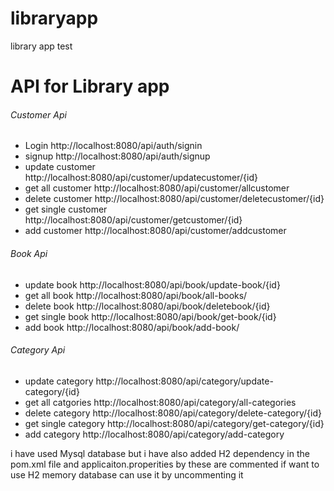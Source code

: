 # libraryapp
 library app test


# API for Library app

###### Customer Api

- Login http://localhost:8080/api/auth/signin 
- signup http://localhost:8080/api/auth/signup
- update customer http://localhost:8080/api/customer/updatecustomer/{id}
- get all customer http://localhost:8080/api/customer/allcustomer
- delete customer http://localhost:8080/api/customer/deletecustomer/{id}
- get single customer http://localhost:8080/api/customer/getcustomer/{id}
- add customer http://localhost:8080/api/customer/addcustomer

###### Book Api

- update book http://localhost:8080/api/book/update-book/{id}
- get all book http://localhost:8080/api/book/all-books/
- delete book http://localhost:8080/api/book/deletebook/{id}
- get single book http://localhost:8080/api/book/get-book/{id}
- add book http://localhost:8080/api/book/add-book/

###### Category Api
- update category http://localhost:8080/api/category/update-category/{id}
- get all catgories http://localhost:8080/api/category/all-categories
- delete category http://localhost:8080/api/category/delete-category/{id}
- get single category http://localhost:8080/api/category/get-category/{id}
- add category http://localhost:8080/api/category/add-category

i have used Mysql database 
but i  have also added H2 dependency in the pom.xml file and applicaiton.properities by these are commented if want to use H2 memory database can use it by uncommenting it
